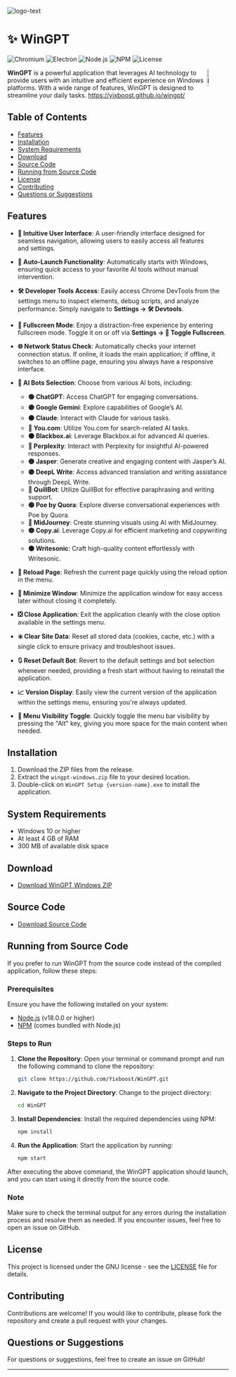 ![logo-text](https://github.com/user-attachments/assets/0639d02a-40f7-4175-83dc-4eee608a2b18)

# ✨ WinGPT

![Chromium](https://img.shields.io/badge/chromium-v93.0.4577.82-brightgreen.svg)  ![Electron](https://img.shields.io/badge/electron-v24.2.0-blue.svg) ![Node.js](https://img.shields.io/badge/node.js-v18.0.0-brightgreen.svg)  ![NPM](https://img.shields.io/badge/npm-v8.5.5-red.svg)  ![License](https://img.shields.io/badge/license-GNU-blue.svg)

<img alt="Logo" align="right" src="https://yixboost.github.io/wingpt/assets/images/logo.png" width="10%" />

**WinGPT** is a powerful application that leverages AI technology to provide users with an intuitive and efficient experience on Windows platforms. With a wide range of features, WinGPT is designed to streamline your daily tasks.
https://yixboost.github.io/wingpt/

## Table of Contents
- [Features](#features)
- [Installation](#installation)
- [System Requirements](#system-requirements)
- [Download](#download)
- [Source Code](#source-code)
- [Running from Source Code](#running-from-source-code)
- [License](#license)
- [Contributing](#contributing)
- [Questions or Suggestions](#questions-or-suggestions)


## Features

- **🌟 Intuitive User Interface**: A user-friendly interface designed for seamless navigation, allowing users to easily access all features and settings.

- **🚀 Auto-Launch Functionality**: Automatically starts with Windows, ensuring quick access to your favorite AI tools without manual intervention.

- **🛠️ Developer Tools Access**: Easily access Chrome DevTools from the settings menu to inspect elements, debug scripts, and analyze performance. Simply navigate to **Settings → 🛠️ Devtools**.

- **🔲 Fullscreen Mode**: Enjoy a distraction-free experience by entering fullscreen mode. Toggle it on or off via **Settings → 🔲 Toggle Fullscreen**.

- **🌐 Network Status Check**: Automatically checks your internet connection status. If online, it loads the main application; if offline, it switches to an offline page, ensuring you always have a responsive interface.

- **🤖 AI Bots Selection**: Choose from various AI bots, including:
  - **🟢 ChatGPT**: Access ChatGPT for engaging conversations.
  - **🟣 Google Gemini**: Explore capabilities of Google’s AI.
  - **🟠 Claude**: Interact with Claude for various tasks.
  - **🔵 You.com**: Utilize You.com for search-related AI tasks.
  - **⚫ Blackbox.ai**: Leverage Blackbox.ai for advanced AI queries.
  - **🔴 Perplexity**: Interact with Perplexity for insightful AI-powered responses.
  - **🟡 Jasper**: Generate creative and engaging content with Jasper’s AI.
  - **🟣 DeepL Write**: Access advanced translation and writing assistance through DeepL Write.
  - **🔵 QuillBot**: Utilize QuillBot for effective paraphrasing and writing support.
  - **🟢 Poe by Quora**: Explore diverse conversational experiences with Poe by Quora.
  - **🔴 MidJourney**: Create stunning visuals using AI with MidJourney.
  - **🟡 Copy.ai**: Leverage Copy.ai for efficient marketing and copywriting solutions.
  - **🟠 Writesonic**: Craft high-quality content effortlessly with Writesonic.

- **🔄 Reload Page**: Refresh the current page quickly using the reload option in the menu.

- **🔽 Minimize Window**: Minimize the application window for easy access later without closing it completely.

- **❎ Close Application**: Exit the application cleanly with the close option available in the settings menu.

- **❇️ Clear Site Data**: Reset all stored data (cookies, cache, etc.) with a single click to ensure privacy and troubleshoot issues.

- **🔃 Reset Default Bot**: Revert to the default settings and bot selection whenever needed, providing a fresh start without having to reinstall the application.

- **📈 Version Display**: Easily view the current version of the application within the settings menu, ensuring you're always updated.

- **🔄 Menu Visibility Toggle**: Quickly toggle the menu bar visibility by pressing the "Alt" key, giving you more space for the main content when needed.


## Installation
1. Download the ZIP files from the release.
2. Extract the `wingpt-windows.zip` file to your desired location.
3. Double-click on `WinGPT Setup {version-name}.exe` to install the application.

## System Requirements
- Windows 10 or higher
- At least 4 GB of RAM
- 300 MB of available disk space

## Download
- [Download WinGPT Windows ZIP](https://github.com/Yixboost/WinGPT/releases/download/v1.2.3/wingpt-windows.zip)

## Source Code
- [Download Source Code](https://github.com/Yixboost/WinGPT/archive/refs/tags/v1.2.3.zip)

## Running from Source Code

If you prefer to run WinGPT from the source code instead of the compiled application, follow these steps:

### Prerequisites
Ensure you have the following installed on your system:
- [Node.js](https://nodejs.org/) (v18.0.0 or higher)
- [NPM](https://www.npmjs.com/) (comes bundled with Node.js)

### Steps to Run
1. **Clone the Repository**: 
   Open your terminal or command prompt and run the following command to clone the repository:
   ```bash
   git clone https://github.com/Yixboost/WinGPT.git
   ```
2. **Navigate to the Project Directory**:
   Change to the project directory:
   ```bash
   cd WinGPT
   ```
3. **Install Dependencies**:
   Install the required dependencies using NPM:
   ```bash
   npm install
   ```
4. **Run the Application**:
   Start the application by running:
   ```bash
   npm start
   ```

After executing the above command, the WinGPT application should launch, and you can start using it directly from the source code.

### Note
Make sure to check the terminal output for any errors during the installation process and resolve them as needed. If you encounter issues, feel free to open an issue on GitHub.


## License
This project is licensed under the GNU license - see the [LICENSE](LICENSE) file for details.

## Contributing
Contributions are welcome! If you would like to contribute, please fork the repository and create a pull request with your changes.

## Questions or Suggestions
For questions or suggestions, feel free to create an issue on GitHub!

---
